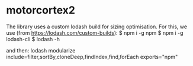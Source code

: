 # motorcortex2

The library uses a custom lodash build for sizing optimisation. For this, we use (from https://lodash.com/custom-builds): 
$ npm i -g npm 
$ npm i -g lodash-cli 
$ lodash -h

and then: lodash modularize include=filter,sortBy,cloneDeep,findIndex,find,forEach exports="npm"